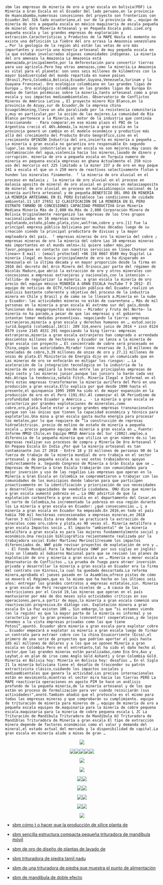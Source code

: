 
```
sbm las empresas de minería de oro a gran escala en bolivia(PDF) La Minería a Gran Escala en el Ecuador Del lado peruano,en la provincia de Huancabamba,numerosas concesiones del proyecto son fronterizas con Ecuador.Del 326 lado ecuatoriano,al sur de la provincia de … equipo de minería de oro a pequeña escala en méxico maquinaria de escala pequeña de mineral duro Minería Artesanal y en Pequeña Escala pubs.iied.org pequeña escala y las grandes empresas de exploración y extracción.Características y Productos de la MAPE Hasta el momento no existe una definición La fiebre del oro arrasa la Amazonia venezolana … Por la geología de la región ahí están las vetas de oro más importantes y ocurría una minería artesanal de muy pequeña escala en la que estaban involucradas algunas comunidades indígenas. La minería del oro amenaza la Amazonia La Amazonia está amenazada,principalmente,por la deforestación para convertir tierras para uso agrícola.Pero hay otras amenazas,como la minería.La Amazonia es vital para el planeta: son unos seis millones de kilómetros con la mayor biodiversidad del mundo repartida en nueve países (Brasil,Perú,Colombia,Bolivia,Ecuador,Guyana,Venezuela,Surinam y la Guayana Francesa). Oro ecológico colombiano en las grandes ligas de Europa … Oro ecológico colombiano en las grandes ligas de Europa En medio de tantas polémicas sobre la minería,tanto artesanal como a gran escala y sus impactos medioambientales. Observatorio de Conflictos Mineros de América Latina … El proyecto minero Río Blanco,en la provincia de Azuay,sur de Ecuador,de la empresa china Ecuagoldmining,lleva un año paralizado por la resistencia comunitaria y,muy en particular,por la acción de las mujeres.La comunidad de Río Blanco pertenece a la Minería,el motor de la industria que continúa traccionando  · Para comparar,en ese mismo plazo el PBI de la Argentina creció el 46%.Además,la minería a gran escala en la provincia generó un cambio en el modelo económico y productivo más allá del crecimiento del Producto Bruto Geográfico,sino en el crecimiento OPINIÓN Industria del oro,invierta en minería a pequeña … La minería a gran escala no garantiza oro responsable En segundo lugar,las minas industriales a gran escala no son mejores.Hay casos de contaminación del agua,violencia hacia los mineros,lavado de dinero y corrupción. minería de oro a pequeña escala en Turquía numero de mineria en pequena escala empresas en ghana Actualmente el 250 nico uso del mercurio est 225 limitado a la miner 237 a de oro en muy peque 241 a escala el que un n 250 mero de reactivos selectivamente flotan o hunden los minerales finamente. 「 la mineria de oro aluvial en el proceso en malasia 」 la mineria de oro aluvial en el proceso en malasia aposito de mineral de oro aluvial en proceso en malasiaaposito de mineral de oro aluvial en proceso en malasiaSinopsis nacional de la minería aurífera artesanal y de pequeña.BENEFICIO DEL ORO EN MINERÍA LA MINERIA ARTESANAL EN EL PERU Establece las condiciones de cuidado ambiental.11 LEY 27651 12 CLASIFICACION DE LA MINERIA EN EL PERU ESTRATO TAMAÑO DE CONCESIONES CAPACIDAD PRODUCTIVA Gran Minería Mediana Minería Más de 2,000 Ha.Más de 2,000 Corporación Minera de Bolivia Originalmente reorganizó las empresas de los tres grupos nacionalizadas en 16 empresas mineras explotando,estaño,plomo,plata,zinc,wolfram,cobre y oro.[1] Fue la principal empresa pública boliviana por muchas décadas luego de su creación siendo la principal productora de divisas y la mayor empleadora del país. 「 empresas mineras de oro la mineria del cobre 」 empresas mineras de oro la mineria del cobre Las 10 empresas mineras más importantes en el mundo xmlns=.Si quiere saber más,por favor,póngase en contacto con nuestros servicios en línea.Chatear en línea>> E mail : [email protected] +86 158 0667 8589 Hoy Digital La minería ilegal en busca principalmente de oro se ha disparado en Venezuela en la última década y en mayor proporción desde la firma en 2016 del decreto del Arco Minero del Orinoco,por parte del régimen de Nicolás Maduro,que abrió la extracción de oro y otros minerales con concesiones a empresas extranjeras y nacionales,con la intención —fallida— de regularizar la minería. a gran escala la minería de oro precio del equipo méxico MINERÍA A GRAN ESCALA YouTube 7 9 2012· El equipo de noticias de ECTV,televisión pública del Ecuador,realizó un análisis bastante coherente y objetivo del proceso de la industria minera en Chile y Brasil y de como se lo llevará a.Minería en la nube y Ecuador: las actividades mineras no están de cuarentena … Más de mil personas en la minería a gran escala Al extremo sur del país,donde funcionan dos megaproyectos mineros — Mirador y Fruta del Norte— la minería no ha parado,a pesar de que las empresas y el gobierno intentan tomar medidas preventivas. negociando la tierra: empresas extranjeras,minería a gran escala y derechos humanos en … estud.socio juríd.bogotá (colombia),16(1): 289 314,enero junio de 2014 • issn 0124 0579 issne 2145 4531 291 negociando la bing tierra: empresas extranjeras,minería a gran escala extranjeros han comprado o arrendado doscientos millones de hectáreas y Ecuador se lanza a la minería de gran escala con proyecto … El concentrado de cobre será procesado en China,según las autoridades.Mirador tiene reservas de 3,18 millones de toneladas de cobre,3,39 millones de onzas de oro y 27,11 millones de onzas de plata.El Ministerio de Energía dijo en un comunicado que en Las mineras de oro se enfocarán en mitigar los riesgos: … La aceleración de la integración tecnológica en la industria de la minería de oro ampliará la brecha entre las principales empresas de bajo costo y las mineras junior,aunque las juniors lo harán cada vez más.Atrapa la tendencia,señaló Fitch. Minería Ilegal e Informal en el Perú estas empresas transformaron la minería aurífera del Perú en una producción a gran escala.Ello explica por qué desde 1990 hasta el presente,el quinquenio 1995 1999 ha sido el de mayor expansión en la producción de oro en el Perú (191.6%).Al comenzar el GK Periodismo de profundidad sobre Ecuador y América …  · La minería a gran escala se caracteriza por grandes explotaciones de minerales,como cobre,oro,plata.Suele estar a cargo grandes empresas transnacionales porque son las únicas que tienen la capacidad económica y técnica para explotarlos.Una mina a gran escala gasta mucha energía para procesar los metales,por lo que requiere de “la construcción de represas hidroeléctricas. precio de molino de estaño de minería a pequeña escala … precio pequeno equipo de mineria a gran escala en … Fuente: Informe MMSD Chile,en Equipo MMSD América del Sur (2002).empleo,a diferencia de la pequeña minería que utiliza un gran número de.si las empresas realizan sus procesos de compra y Minería De Oro Artesanal Y En Pequea Escala En India ¿Por qué la minería artesanal es tan contaminante Jun 27 2018 · Entre 10 y 15 millones de personas 90 de la fuerza de trabajo de la minería mundial de oro trabaja en el sector artesanal y de pequeña escala A su vez estos trabajadores apoyan indirectamente a. Segundo Congreso de Minería a Gran Escala que se … Empresas de Minería a Gran Escala trabajarán con comunidades para mejor inversión y uso de las regalías Las empresas que operan en la Minería a Gran Escala en Colombia se comprometieron a trabajar con las comunidades de los municipios donde laboran para que participen proactivamente en la identificación y priorización de sus necesidades y desarrollen capacidades de veeduría ciudadana. ONU dice que minería a gran escala aumentó pobreza en … La ONU advirtió de que la explotación carbonífera a gran escala en el departamento del Cesar,en el norte de Colombia,ha incrementado la pobreza en esa región durante los La minería a gran escala en Ecuador: ¿qué consecuencias … L a minería a gran escala en Ecuador ha empezado.En 2016,en todo el país había 790 mil hectáreas concesionadas a empresas mineras,en 2018 fueron 3 millones.Esta área donde se practicará la extracción de minerales como oro,cobre y plata,es 90 veces el. Minería metalífera a gran escala Impactos socio … El impacto "ambiental" de la minería metalífera a gran escala es para las mujeres fundamentalmente social y económico.Una revisión bibliográfica recientemente realizada por la trabajadora social Eider Martinez Merino[1]resume los impactos diferenciados de. WWF pide revisar proyectos de explotación de oro y …  · El Fondo Mundial Para la Naturaleza (WWF por sus siglas en inglés) hizo un llamado al Gobierno Nacional para que se revisen los planes de explotación de oro y minería a gran escala en … Minería a menor escala Observatorio de Conflictos … La prueba de fuego para atraer inversión privada y desarrollar la minería a gran escala en Ecuador era la firma del contrato con Kinross,la cual ha quedado descartada.La reforma minera,aprobada el jueves pasado en la Asamblea,ofrece pistas de cómo se moverá el Régimen,que es lo mismo que ha hecho en los últimos seis años: entregar los grandes contratos a empresas estatales,sin. Minería a gran escala de Perú recuperaría niveles de … A causa de las restricciones por el Covid 19,las mineras que operan en el país mantuvieron por más de dos meses solo actividades críticas en sus operaciones,pero,a partir de mayo,la minería a gran escala comenzó una reactivación progresiva.En diálogo con. Explotación minera a gran escala En La Paz existen 100 … Sin embargo,lo que “si estamos viendo (en la región) es que la mayor parte de la minería es informal y se caracteriza por la gran presencia (concentrar) cooperativas,y de lejos tenemos a la vista empresas privadas como las que tiene Potosí”,apuntó. Ecuador abre minería a gran escala para explotar cobre … Ecuador empezará a explotar su minería a gran escala luego de firmar un contrato para extraer cobre con la china Ecuacorriente (Ecsa),el primero de una serie de proyectos que podrían aportar al país hasta 185 mil millones de dólares y a los que se oponen Minería a gran escala en Colombia Pero en el entretanto,tal ha sido el daño hecho al sector,que las grandes mineras están paralizadas,como Eco Oro,Aux y Leyhat,o en plan de irse como Anglo Gold Ashanti y Gran Colombia Gold. Minería en Bolivia hoy: Minería en Bolivia hoy: desafíos … En el Siglo 21 la minería boliviana tiene el desafío de trascender su patrón extractivista clásico,cuidando los impactos sociales y medioambientales que genera la actividad.Los precios internacionales están en movimiento,mientras el sector mira hacia las tierras PERÚ La MAPE reactivaría operaciones en agosto PIM Se hace un análisis profundo de la pequeña minería,de la minería artesanal y de los que están en proceso de formalización para ver cuándo reiniciarán (sus actividades)",anotó.También añadió que el protocolo es el mismo para todas las empresas mineras y que comprobarán su cumplimiento. equipo de trituración de minería para mineros de … equipo de minería de oro a pequeña escala equipos de.maquinaria para la mineria de cobre pequena escala.maquinaria para la mineria de cobre pequena escala L JC La Trituración de Mandíbula Trituradora de Mandíbula HJ Trituradora de Mandíblas Trituradora de Minería a gran escala El tipo de extracción minera depende de factores económicos como el valor y demanda del mineral,el estado actual del mercado y la disponibilidad de capital.La gran escala en minería alude a minas de gran … 
```

<div align="center">

<a href="https://es-crusher.shibang-china.com/github&k=sbm+las+empresas+de+miner%C3%ADa+de+oro+a+gran+escala+en+bolivia"><img src="https://static.shibang-china.com/es/crusher/logo.jpg"></a>

<a href="https://es-crusher.shibang-china.com/github&k=sbm+las+empresas+de+miner%C3%ADa+de+oro+a+gran+escala+en+bolivia"><img src="https://static.shibang-china.com/es/crusher/index.jpg"></a><a href="https://es-crusher.shibang-china.com/material.htmlgithub&k=sbm+las+empresas+de+miner%C3%ADa+de+oro+a+gran+escala+en+bolivia"><img src="https://static.shibang-china.com/es/crusher/material.jpg"></a><a href="https://es-crusher.shibang-china.com/application.htmlgithub&k=sbm+las+empresas+de+miner%C3%ADa+de+oro+a+gran+escala+en+bolivia"><img src="https://static.shibang-china.com/es/crusher/application.jpg"></a><a href="https://es-crusher.shibang-china.com/aboutus.htmlgithub&k=sbm+las+empresas+de+miner%C3%ADa+de+oro+a+gran+escala+en+bolivia"><img src="https://static.shibang-china.com/es/crusher/aboutus.jpg"></a><a href="https://es-crusher.shibang-china.com/contact.htmlgithub&k=sbm+las+empresas+de+miner%C3%ADa+de+oro+a+gran+escala+en+bolivia"><img src="https://static.shibang-china.com/es/crusher/contact.jpg"></a>

<a href="https://es-crusher.shibang-china.com/github&k=sbm+las+empresas+de+miner%C3%ADa+de+oro+a+gran+escala+en+bolivia"><img src="https://static.shibang-china.com/es/crusher/banner.jpg"></a>

<a href="https://swt.shibang-china.com/github&k=sbm+las+empresas+de+miner%C3%ADa+de+oro+a+gran+escala+en+bolivia"><img src="https://static.shibang-china.com/es/crusher/text.jpg"></a>

<a href="https://swt.shibang-china.com/github&k=sbm+las+empresas+de+miner%C3%ADa+de+oro+a+gran+escala+en+bolivia"><img src="https://static.shibang-china.com/es/crusher/chat.jpg"></a><a href="https://es-crusher.shibang-china.com/contact.htmlgithub&k=sbm+las+empresas+de+miner%C3%ADa+de+oro+a+gran+escala+en+bolivia"><img src="https://static.shibang-china.com/es/crusher/message.jpg"></a>

<a href="https://es-crusher.shibang-china.com/products/pe.htmlgithub&k=sbm+las+empresas+de+miner%C3%ADa+de+oro+a+gran+escala+en+bolivia"><img src="https://static.shibang-china.com/es/crusher/pe.jpg"></a><a href="https://es-crusher.shibang-china.com/products/pf.htmlgithub&k=sbm+las+empresas+de+miner%C3%ADa+de+oro+a+gran+escala+en+bolivia"><img src="https://static.shibang-china.com/es/crusher/pf.jpg"></a>

<a href="https://es-crusher.shibang-china.com/products/hpt.htmlgithub&k=sbm+las+empresas+de+miner%C3%ADa+de+oro+a+gran+escala+en+bolivia"><img src="https://static.shibang-china.com/es/crusher/hpt.jpg"></a><a href="https://es-crusher.shibang-china.com/products/vsi.htmlgithub&k=sbm+las+empresas+de+miner%C3%ADa+de+oro+a+gran+escala+en+bolivia"><img src="https://static.shibang-china.com/es/crusher/vsi.jpg"></a>

<a href="https://es-crusher.shibang-china.com/products/klv.htmlgithub&k=sbm+las+empresas+de+miner%C3%ADa+de+oro+a+gran+escala+en+bolivia"><img src="https://static.shibang-china.com/es/crusher/klv.jpg"></a><a href="https://es-crusher.shibang-china.com/products/portable.htmlgithub&k=sbm+las+empresas+de+miner%C3%ADa+de+oro+a+gran+escala+en+bolivia"><img src="https://static.shibang-china.com/es/crusher/portable.jpg"></a>

<a href="https://swt.shibang-china.com/github&k=sbm+las+empresas+de+miner%C3%ADa+de+oro+a+gran+escala+en+bolivia"><img src="https://static.shibang-china.com/es/crusher/case.jpg"></a>

</div>


* [sbm cómo t o hacer que la producción de sílice planta de](sbm%20c%C3%B3mo%20t%20o%20hacer%20que%20la%20producci%C3%B3n%20de%20s%C3%ADlice%20planta%20de.md)

* [sbm sencilla estructura compacta pequeña trituradora de mandíbula móvil](sbm%20sencilla%20estructura%20compacta%20peque%C3%B1a%20trituradora%20de%20mand%C3%ADbula%20m%C3%B3vil.md)

* [sbm de oro de diseño de plantas de lavado de](sbm%20de%20oro%20de%20dise%C3%B1o%20de%20plantas%20de%20lavado%20de.md)

* [sbm trituradora de piedra tamil nadu](sbm%20trituradora%20de%20piedra%20tamil%20nadu.md)

* [sbm de una trituradora de piedra que muestra el punto de alimentación](sbm%20de%20una%20trituradora%20de%20piedra%20que%20muestra%20el%20punto%20de%20alimentaci%C3%B3n.md)

* [sbm de mandíbula de doble efecto](sbm%20de%20mand%C3%ADbula%20de%20doble%20efecto.md)